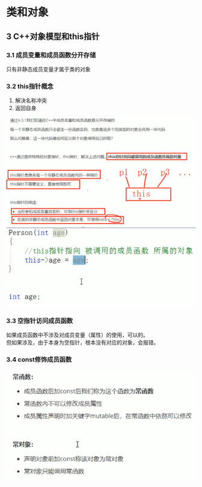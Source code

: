 # 类和对象

## 3 C++对象模型和this指针

### 3.1 成员变量和成员函数分开存储

只有非静态成员变量才属于类的对象  

### 3.2 this指针概念

1. 解决名称冲突  
2. 返回自身

![1](images/2022-05-30-14-55-53.png)  
![2](images/2022-05-30-14-59-43.png)  

### 3.3 空指针访问成员函数

如果成员函数中不涉及对成员变量（属性）的使用，可以的。  
但如果涉及，由于本身为空指针，根本没有对应的对象，会报错。  

### 3.4 const修饰成员函数

![3](images/2022-05-30-15-12-16.png)  
